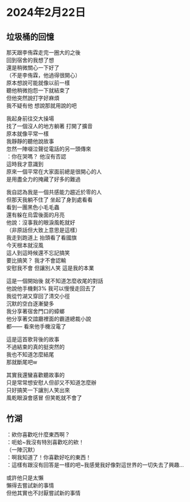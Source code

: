# 2024年2月22日
## 垃圾桶的回憶
那天跟李侑霖走完一圈大的之後  
回到宿舍的我想了想  
還是稍微關心一下好了  
（不是李侑霖，他過得很開心）  
原本想說可能就像以前一樣  
聽他稍微抱怨一下就結束了  
但他突然說打字好麻煩  
我不疑有他 想說那就用說的吧  

我起身前往交大操場  
找了一個沒人的地方躺著 打開了擴音  
原本就像平常一樣  
我靜靜的聽他說故事  
忽然一陣啜泣聲從電話的另一頭傳來  
：你在哭嗎？ 他沒有否認  
這時我才意識到  
原來一個平常在大家面前總是很開心的人  
是用盡全力的掩藏了好多的難過  

我自認為我是一個共感能力趨近於零的人  
但那天我躺不住了 坐起了身到處看看  
看到一團黑色小毛毛蟲  
還有躲在烏雲後面的月亮  
他說：沒事我的眼淚風乾就好  
（非原話但大致上意思是這樣）  
我走到跑道上 抬頭看了看國旗  
今天根本就沒風  
這人到這時候還不忘記搞笑  
要比搞笑？ 我才不會認輸  
安慰我不會 但讓別人笑 這是我的本業  

這是一個開始後 就不知道怎麼收尾的對話  
他說他手機剩3% 我可以慢慢走回去了  
我從竹湖又穿回了清交小徑  
沉默的空白逐漸變多  
我分享著宿舍門口的蟑螂  
他分享著交誼廳裡面的霸道總裁小說  
都—— 看來他手機沒電了  

這是這首歌背後的故事  
不過結束的真的挺突然的  
我也不知道怎麼結尾  
那就斷尾吧w  

其實我還蠻喜歡聽故事的  
只是常常想安慰人但卻又不知道怎麼辦  
只好搞笑一下讓別人笑出來  
風乾眼淚會感冒 但笑乾就不會了  

## 竹湖

：欸你喜歡吃什麼東西啊？  
：呃蛤~我沒有特別喜歡吃的欸！  
（一陣沉默）  
：啊我知道了！你喜歡好吃的東西！  
：這樣有跟沒有回答是一樣的吧~我感覺我好像對這世界的一切失去了興趣…  

或許他只是太懶  
懶得去嘗試新的事情  
但他其實也不討厭嘗試新的事情